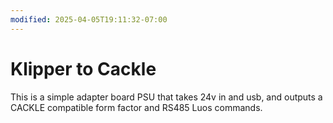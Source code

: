 ```yaml
---
modified: 2025-04-05T19:11:32-07:00
---
```


# Klipper to Cackle

This is a simple adapter board PSU that takes 24v in and usb, and outputs a CACKLE compatible form factor and RS485 Luos commands.
